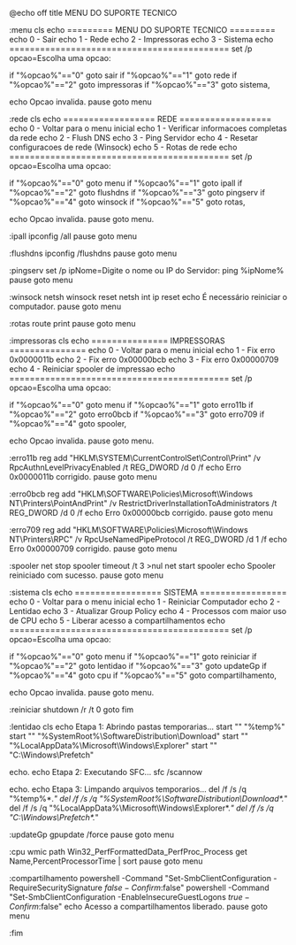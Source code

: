 @echo off
title MENU DO SUPORTE TECNICO

:menu
cls
echo ========= MENU DO SUPORTE TECNICO =========
echo 0 - Sair
echo 1 - Rede 
echo 2 - Impressoras 
echo 3 - Sistema 
echo ===========================================
set /p opcao=Escolha uma opcao: 

if "%opcao%"=="0" goto sair
if "%opcao%"=="1" goto rede 
if "%opcao%"=="2" goto impressoras
if "%opcao%"=="3" goto sistema,

echo Opcao invalida.
pause
goto menu

:rede
cls
echo ================== REDE ==================
echo 0 - Voltar para o menu inicial
echo 1 - Verificar informacoes completas da rede
echo 2 - Flush DNS
echo 3 - Ping Servidor
echo 4 - Resetar configuracoes de rede (Winsock)
echo 5 - Rotas de rede
echo ===========================================
set /p opcao=Escolha uma opcao: 

if "%opcao%"=="0" goto menu
if "%opcao%"=="1" goto ipall
if "%opcao%"=="2" goto flushdns
if "%opcao%"=="3" goto pingserv 
if "%opcao%"=="4" goto winsock 
if "%opcao%"=="5" goto rotas,

echo Opcao invalida.
pause
goto menu.

:ipall
ipconfig /all
pause
goto menu

:flushdns
ipconfig /flushdns
pause
goto menu

:pingserv
set /p ipNome=Digite o nome ou IP do Servidor:
ping %ipNome%
pause
goto menu

:winsock
netsh winsock reset
netsh int ip reset
echo É necessário reiniciar o computador.
pause
goto menu

:rotas
route print
pause
goto menu

:impressoras
cls
echo =============== IMPRESSORAS ===============
echo 0 - Voltar para o menu inicial
echo 1 - Fix erro 0x0000011b
echo 2 - Fix erro 0x00000bcb
echo 3 - Fix erro 0x00000709
echo 4 - Reiniciar spooler de impressao
echo ===========================================
set /p opcao=Escolha uma opcao: 

if "%opcao%"=="0" goto menu
if "%opcao%"=="1" goto erro11b
if "%opcao%"=="2" goto erro0bcb
if "%opcao%"=="3" goto erro709 
if "%opcao%"=="4" goto spooler,

echo Opcao invalida.
pause
goto menu.

:erro11b
reg add "HKLM\SYSTEM\CurrentControlSet\Control\Print" /v RpcAuthnLevelPrivacyEnabled /t REG_DWORD /d 0 /f
echo Erro 0x0000011b corrigido.
pause
goto menu

:erro0bcb
reg add "HKLM\SOFTWARE\Policies\Microsoft\Windows NT\Printers\PointAndPrint" /v RestrictDriverInstallationToAdministrators /t REG_DWORD /d 0 /f
echo Erro 0x00000bcb corrigido.
pause
goto menu

:erro709
reg add "HKLM\SOFTWARE\Policies\Microsoft\Windows NT\Printers\RPC" /v RpcUseNamedPipeProtocol /t REG_DWORD /d 1 /f
echo Erro 0x00000709 corrigido.
pause
goto menu

:spooler
net stop spooler
timeout /t 3 >nul
net start spooler
echo Spooler reiniciado com sucesso.
pause
goto menu


:sistema
cls
echo ================= SISTEMA =================
echo 0 - Voltar para o menu inicial
echo 1 - Reiniciar Computador
echo 2 - Lentidao
echo 3 - Atualizar Group Policy
echo 4 - Processos com maior uso de CPU
echo 5 - Liberar acesso a compartilhamentos
echo ===========================================
set /p opcao=Escolha uma opcao: 

if "%opcao%"=="0" goto menu
if "%opcao%"=="1" goto reiniciar
if "%opcao%"=="2" goto lentidao
if "%opcao%"=="3" goto updateGp 
if "%opcao%"=="4" goto cpu 
if "%opcao%"=="5" goto compartilhamento,

echo Opcao invalida.
pause
goto menu.

:reiniciar
shutdown /r /t 0
goto fim

:lentidao
cls
echo Etapa 1: Abrindo pastas temporarias...
start "" "%temp%"
start "" "%SystemRoot%\SoftwareDistribution\Download"
start "" "%LocalAppData%\Microsoft\Windows\Explorer"
start "" "C:\Windows\Prefetch"

echo.
echo Etapa 2: Executando SFC...
sfc /scannow

echo.
echo Etapa 3: Limpando arquivos temporarios...
del /f /s /q "%temp%\*.*"
del /f /s /q "%SystemRoot%\SoftwareDistribution\Download\*.*"
del /f /s /q "%LocalAppData%\Microsoft\Windows\Explorer\*.*"
del /f /s /q "C:\Windows\Prefetch\*.*"

:updateGp 
gpupdate /force
pause
goto menu

:cpu
wmic path Win32_PerfFormattedData_PerfProc_Process get Name,PercentProcessorTime | sort
pause
goto menu

:compartilhamento
powershell -Command "Set-SmbClientConfiguration -RequireSecuritySignature $false -Confirm:$false"
powershell -Command "Set-SmbClientConfiguration -EnableInsecureGuestLogons $true -Confirm:$false"
echo Acesso a compartilhamentos liberado.
pause
goto menu

:fim
